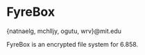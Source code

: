 FyreBox
=======
{natnaelg, mchlljy, ogutu, wrv}@mit.edu

FyreBox is an encrypted file system for 6.858. 

